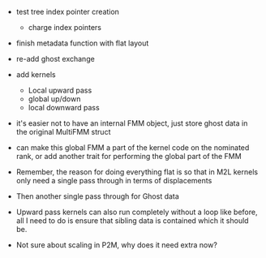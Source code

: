 - test tree index pointer creation
    - charge index pointers
- finish metadata function with flat layout
- re-add ghost exchange
- add kernels
    - Local upward pass
    - global up/down
    - local downward pass

- it's easier not to have an internal FMM object, just store ghost data in the original MultiFMM struct
- can make this global FMM a part of the kernel code on the nominated rank, or add another trait for performing the
global part of the FMM

- Remember, the reason for doing everything flat is so that in M2L kernels only need a single pass through in terms of displacements
- Then another single pass through for Ghost data

- Upward pass kernels can also run completely without a loop like before, all I need to do is ensure that sibling data is contained which it should be.

- Not sure about scaling in P2M, why does it need extra now?

